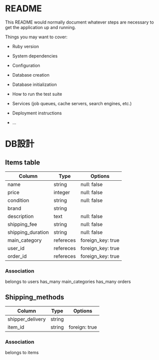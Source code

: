 # README

This README would normally document whatever steps are necessary to get the
application up and running.

Things you may want to cover:

* Ruby version

* System dependencies

* Configuration

* Database creation

* Database initialization

* How to run the test suite

* Services (job queues, cache servers, search engines, etc.)

* Deployment instructions

* ...
# DB設計
 ## Items table
 |Column|Type|Options|
 |---|---|---|
 |name|string|null: false|
 |price|integer|null: false|
 |condition|string|null: false|
 |brand|string|
 |description|text|null: false|
 |shipping_fee|string|null: false|
 |shipping_duration|string|null: false|
 |main_category|refereces|foreign_key: true|
 |user_id|refereces|foreign_key: true|
 |order_id|refereces|foreign_key: true|
 
 ### Association
 belongs to users
 has_many main_categories
 has_many orders

 ## Shipping_methods
 |Column|Type|Options|
 |---|---|---|
 |shipper_delivery|string|
 |item_id|string|foreign: true|

 ### Association
 belongs to items
 

